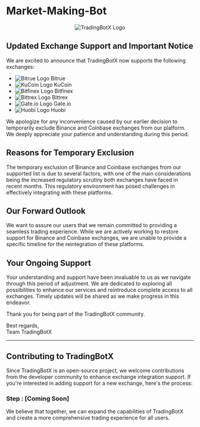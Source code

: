 # Market-Making-Bot

<p align="center">
  <img src="path_to_your_logo_image.png" alt="TradingBotX Logo">
</p>

## Updated Exchange Support and Important Notice

We are excited to announce that TradingBotX now supports the following exchanges:

- ![Bitrue Logo](https://example.com/bitrue_logo.png) Bitrue
- ![KuCoin Logo](https://example.com/kucoin_logo.png) KuCoin
- ![Bitfinex Logo](https://example.com/bitfinex_logo.png) Bitfinex
- ![Bittrex Logo](https://example.com/bittrex_logo.png) Bittrex
- ![Gate.io Logo](https://example.com/gateio_logo.png) Gate.io
- ![Huobi Logo](https://example.com/huobi_logo.png) Huobi

We apologize for any inconvenience caused by our earlier decision to temporarily exclude Binance and Coinbase exchanges from our platform. We deeply appreciate your patience and understanding during this period.

## Reasons for Temporary Exclusion

The temporary exclusion of Binance and Coinbase exchanges from our supported list is due to several factors, with one of the main considerations being the increased regulatory scrutiny both exchanges have faced in recent months. This regulatory environment has posed challenges in effectively integrating with these platforms.

## Our Forward Outlook

We want to assure our users that we remain committed to providing a seamless trading experience. While we are actively working to restore support for Binance and Coinbase exchanges, we are unable to provide a specific timeline for the reintegration of these platforms.

## Your Ongoing Support

Your understanding and support have been invaluable to us as we navigate through this period of adjustment. We are dedicated to exploring all possibilities to enhance our services and reintroduce complete access to all exchanges. Timely updates will be shared as we make progress in this endeavor.

Thank you for being part of the TradingBotX community.

Best regards,  
Team TradingBotX

---

## Contributing to TradingBotX

Since TradingBotX is an open-source project, we welcome contributions from the developer community to enhance exchange integration support. If you're interested in adding support for a new exchange, here's the process:

### Step : [Coming Soon]

We believe that together, we can expand the capabilities of TradingBotX and create a more comprehensive trading experience for all users.
